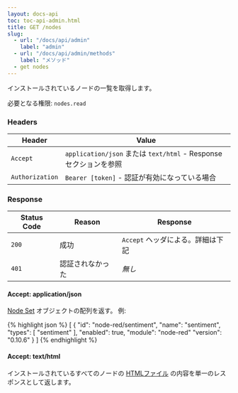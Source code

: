 ```yaml
---
layout: docs-api
toc: toc-api-admin.html
title: GET /nodes
slug:
  - url: "/docs/api/admin"
    label: "admin"
  - url: "/docs/api/admin/methods"
    label: "メソッド"
  - get nodes
---
```


インストールされているノードの一覧を取得します。

必要となる権限: <code>nodes.read</code>

### Headers

Header          | Value
----------------|-------
`Accept`        | `application/json` または `text/html` - Responseセクションを参照
`Authorization` | `Bearer [token]` - 認証が有効になっている場合

### Response

Status Code | Reason           | Response
------------|------------------|--------------
`200`       | 成功             | `Accept` ヘッダによる。詳細は下記
`401`       | 認証されなかった | _無し_


#### Accept: application/json

[Node Set](/docs/api/admin/types#node-set) オブジェクトの配列を返す。
例:

{% highlight json %}
[
  {
    "id": "node-red/sentiment",
    "name": "sentiment",
    "types": [
      "sentiment"
    ],
    "enabled": true,
    "module": "node-red"
    "version": "0.10.6"
  }
]
{% endhighlight %}

#### Accept: text/html

インストールされているすべてのノードの
[HTMLファイル](/docs/creating-nodes/node-html) の内容を単一のレスポンスとして返します。
